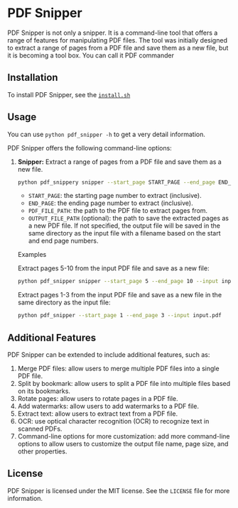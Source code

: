 # PDF Snipper

PDF Snipper is not only a snipper. It is a command-line tool that offers a range of features for manipulating PDF files. The tool was initially designed to extract a range of pages from a PDF file and save them as a new file, but it is becoming a tool box.  You can call it PDF commander

## Installation

To install PDF Snipper, see the [`install.sh`](./install.sh)

## Usage

You can use `python pdf_snipper -h` to get a very detail information.

PDF Snipper offers the following command-line options:

1. **Snipper:** Extract a range of pages from a PDF file and save them as a new file.

   ```bash
   python pdf_snippery snipper --start_page START_PAGE --end_page END_PAGE --input PDF_FILE_PATH [--output OUTPUT_FILE_PATH]
   ```

   - `START_PAGE`: the starting page number to extract (inclusive).
   - `END_PAGE`: the ending page number to extract (inclusive).
   - `PDF_FILE_PATH`: the path to the PDF file to extract pages from.
   - `OUTPUT_FILE_PATH` (optional): the path to save the extracted pages as a new PDF file. If not specified, the output file will be saved in the same directory as the input file with a filename based on the start and end page numbers.

   Examples

   Extract pages 5-10 from the input PDF file and save as a new file:

    ```bash
   python pdf_snipper snipper --start_page 5 --end_page 10 --input input.pdf --output output.pdf
    ```

    Extract pages 1-3 from the input PDF file and save as a new file in the same directory as the input file:

    ```bash
   python pdf_snipper --start_page 1 --end_page 3 --input input.pdf
    ```

## Additional Features

PDF Snipper can be extended to include additional features, such as:

1. Merge PDF files: allow users to merge multiple PDF files into a single PDF file.
2. Split by bookmark: allow users to split a PDF file into multiple files based on its bookmarks.
3. Rotate pages: allow users to rotate pages in a PDF file.
4. Add watermarks: allow users to add watermarks to a PDF file.
5. Extract text: allow users to extract text from a PDF file.
6. OCR: use optical character recognition (OCR) to recognize text in scanned PDFs.
7. Command-line options for more customization: add more command-line options to allow users to customize the output file name, page size, and other properties.

## License

PDF Snipper is licensed under the MIT license. See the `LICENSE` file for more information.

